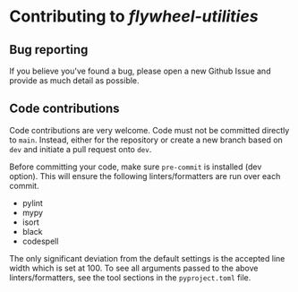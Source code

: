 # Contributing to *flywheel-utilities*

## Bug reporting

If you believe you've found a bug, please open a new Github Issue and provide as much detail as possible.

## Code contributions

Code contributions are very welcome. Code must not be committed directly to `main`.
Instead, either for the repository or create a new branch based on `dev` and initiate a pull request onto `dev`.

Before committing your code, make sure `pre-commit` is installed (dev option).
This will ensure the following linters/formatters are run over each commit.
- pylint
- mypy
- isort
- black
- codespell

The only significant deviation from the default settings is the accepted line width which is set at 100.
To see all arguments passed to the above linters/formatters, see the tool sections in the `pyproject.toml` file.
